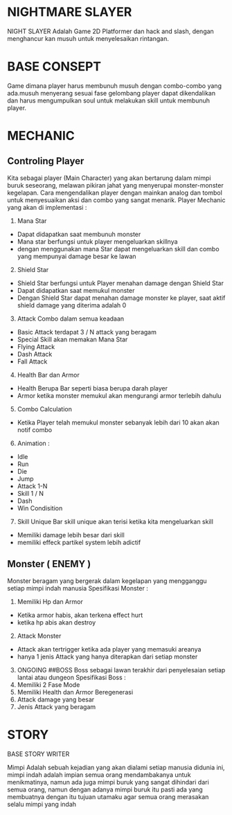 # NIGHTMARE SLAYER
NIGHT SLAYER Adalah Game 2D Platformer dan hack and slash, dengan menghancur kan musuh untuk menyelesaikan rintangan.
# BASE CONSEPT
Game dimana player harus membunuh musuh dengan combo-combo yang ada.musuh menyerang sesuai fase gelombang player dapat dikendalikan dan harus mengumpulkan soul untuk melakukan skill untuk membunuh player.
# MECHANIC
## Controling Player
Kita sebagai player (Main Character) yang akan bertarung dalam mimpi buruk seseorang, melawan pikiran jahat yang menyerupai monster-monster kegelapan. Cara mengendalikan player dengan mainkan analog dan tombol untuk menyesuaikan aksi dan combo yang sangat menarik.
Player Mechanic yang akan di implementasi :
1. Mana Star
- Dapat didapatkan saat membunuh monster
- Mana star berfungsi untuk player mengeluarkan skillnya
- dengan menggunakan mana Star dapat mengeluarkan skill dan combo yang mempunyai damage besar ke lawan
2. Shield Star
- Shield Star berfungsi untuk Player menahan damage dengan Shield Star
- Dapat didapatkan saat memukul monster
- Dengan Shield Star dapat menahan damage monster ke player, saat aktif shield damage yang diterima adalah 0
3. Attack Combo dalam semua keadaan
- Basic Attack terdapat 3 / N attack yang beragam
- Special Skill akan memakan Mana Star 
- Flying Attack
- Dash Attack
- Fall Attack
4. Health Bar dan Armor
- Health Berupa Bar seperti biasa berupa darah player
- Armor ketika monster memukul akan mengurangi armor terlebih dahulu
5. Combo Calculation
- Ketika Player telah memukul monster sebanyak lebih dari 10 akan akan notif combo 
6. Animation :
- Idle
- Run
- Die
- Jump
- Attack 1-N
- Skill 1 / N
- Dash
- Win Condisition
7. Skill Unique
 Bar skill unique akan terisi ketika kita mengeluarkan skill
 - Memiliki damage lebih besar dari skill
 - memiliki effeck partikel system lebih adictif
## Monster ( ENEMY )
Monster beragam yang bergerak dalam kegelapan yang mengganggu setiap mimpi indah manusia
Spesifikasi Monster :
1. Memiliki Hp dan Armor
- Ketika armor habis, akan terkena effect hurt
- ketika hp abis akan destroy
2. Attack Monster
- Attack akan tertrigger ketika ada player yang memasuki areanya
- hanya 1 jenis Attack yang hanya diterapkan dari setiap monster
3. ONGOING
##BOSS
Boss sebagai lawan terakhir dari penyelesaian setiap lantai atau dungeon
Spesifikasi Boss :
1. Memiliki 2 Fase Mode
2. Memiliki Health dan Armor Beregenerasi
3. Attack damage yang besar
4. Jenis Attack yang beragam
# STORY
BASE STORY WRITER

Mimpi Adalah sebuah kejadian yang akan dialami setiap manusia didunia ini, mimpi indah adalah impian semua orang mendambakanya untuk menikmatinya, namun ada juga mimpi buruk yang sangat dihindari dari semua orang, namun dengan adanya mimpi buruk itu pasti ada yang membuatnya dengan itu tujuan utamaku agar semua orang merasakan selalu mimpi yang indah
